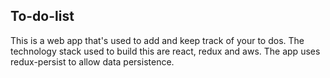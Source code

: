 
## To-do-list

This is a web app that's used to add and keep track of your to dos. The technology stack used to build this are react, redux and aws. The app uses redux-persist to allow data persistence.


